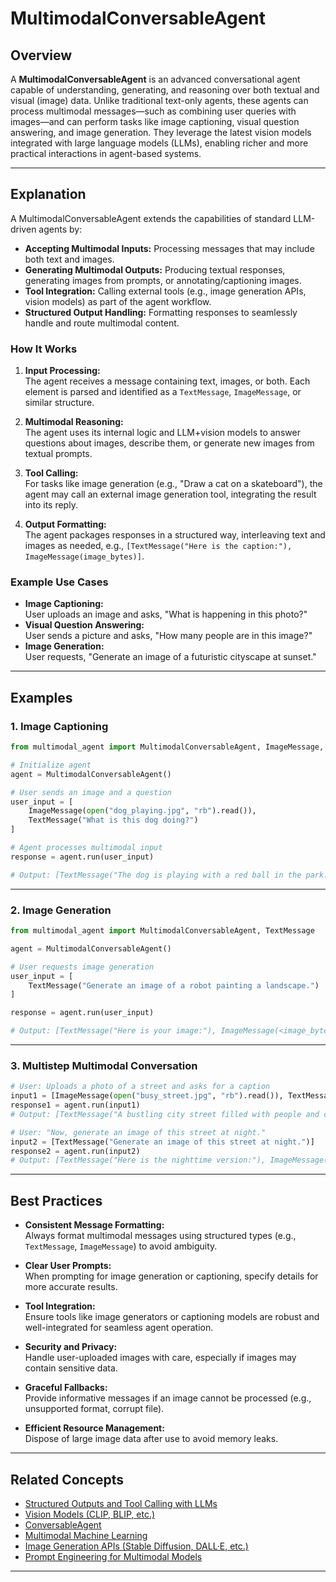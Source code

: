 # MultimodalConversableAgent

## Overview

A **MultimodalConversableAgent** is an advanced conversational agent capable of understanding, generating, and reasoning over both textual and visual (image) data. Unlike traditional text-only agents, these agents can process multimodal messages—such as combining user queries with images—and can perform tasks like image captioning, visual question answering, and image generation. They leverage the latest vision models integrated with large language models (LLMs), enabling richer and more practical interactions in agent-based systems.

---

## Explanation

A MultimodalConversableAgent extends the capabilities of standard LLM-driven agents by:

- **Accepting Multimodal Inputs:** Processing messages that may include both text and images.
- **Generating Multimodal Outputs:** Producing textual responses, generating images from prompts, or annotating/captioning images.
- **Tool Integration:** Calling external tools (e.g., image generation APIs, vision models) as part of the agent workflow.
- **Structured Output Handling:** Formatting responses to seamlessly handle and route multimodal content.

### How It Works

1. **Input Processing:**  
   The agent receives a message containing text, images, or both. Each element is parsed and identified as a `TextMessage`, `ImageMessage`, or similar structure.

2. **Multimodal Reasoning:**  
   The agent uses its internal logic and LLM+vision models to answer questions about images, describe them, or generate new images from textual prompts.

3. **Tool Calling:**  
   For tasks like image generation (e.g., "Draw a cat on a skateboard"), the agent may call an external image generation tool, integrating the result into its reply.

4. **Output Formatting:**  
   The agent packages responses in a structured way, interleaving text and images as needed, e.g., `[TextMessage("Here is the caption:"), ImageMessage(image_bytes)]`.

### Example Use Cases

- **Image Captioning:**  
  User uploads an image and asks, "What is happening in this photo?"
- **Visual Question Answering:**  
  User sends a picture and asks, "How many people are in this image?"
- **Image Generation:**  
  User requests, "Generate an image of a futuristic cityscape at sunset."

---

## Examples

### 1. Image Captioning

```python
from multimodal_agent import MultimodalConversableAgent, ImageMessage, TextMessage

# Initialize agent
agent = MultimodalConversableAgent()

# User sends an image and a question
user_input = [
    ImageMessage(open("dog_playing.jpg", "rb").read()),
    TextMessage("What is this dog doing?")
]

# Agent processes multimodal input
response = agent.run(user_input)

# Output: [TextMessage("The dog is playing with a red ball in the park.")]
```

---

### 2. Image Generation

```python
from multimodal_agent import MultimodalConversableAgent, TextMessage

agent = MultimodalConversableAgent()

# User requests image generation
user_input = [
    TextMessage("Generate an image of a robot painting a landscape.")
]

response = agent.run(user_input)

# Output: [TextMessage("Here is your image:"), ImageMessage(<image_bytes>)]
```

---

### 3. Multistep Multimodal Conversation

```python
# User: Uploads a photo of a street and asks for a caption
input1 = [ImageMessage(open("busy_street.jpg", "rb").read()), TextMessage("Describe this scene.")]
response1 = agent.run(input1)
# Output: [TextMessage("A bustling city street filled with people and cars.")]

# User: "Now, generate an image of this street at night."
input2 = [TextMessage("Generate an image of this street at night.")]
response2 = agent.run(input2)
# Output: [TextMessage("Here is the nighttime version:"), ImageMessage(<new_image_bytes>)]
```

---

## Best Practices

- **Consistent Message Formatting:**  
  Always format multimodal messages using structured types (e.g., `TextMessage`, `ImageMessage`) to avoid ambiguity.

- **Clear User Prompts:**  
  When prompting for image generation or captioning, specify details for more accurate results.

- **Tool Integration:**  
  Ensure tools like image generators or captioning models are robust and well-integrated for seamless agent operation.

- **Security and Privacy:**  
  Handle user-uploaded images with care, especially if images may contain sensitive data.

- **Graceful Fallbacks:**  
  Provide informative messages if an image cannot be processed (e.g., unsupported format, corrupt file).

- **Efficient Resource Management:**  
  Dispose of large image data after use to avoid memory leaks.

---

## Related Concepts

- [Structured Outputs and Tool Calling with LLMs](./structured_outputs_tool_calling.md)
- [Vision Models (CLIP, BLIP, etc.)](https://paperswithcode.com/task/image-captioning)
- [ConversableAgent](./conversable_agent.md)
- [Multimodal Machine Learning](https://en.wikipedia.org/wiki/Multimodal_learning)
- [Image Generation APIs (Stable Diffusion, DALL·E, etc.)](https://platform.openai.com/docs/guides/images)
- [Prompt Engineering for Multimodal Models](https://www.promptingguide.ai/)

---